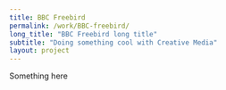 ```yaml
---
title: BBC Freebird
permalink: /work/BBC-freebird/
long_title: "BBC Freebird long title"
subtitle: "Doing something cool with Creative Media"
layout: project
---
```


Something here
